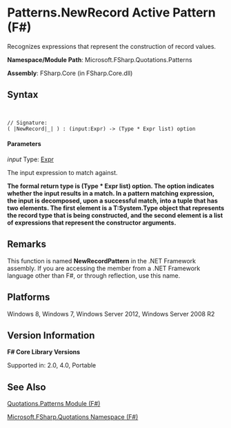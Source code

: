 # Patterns.NewRecord Active Pattern (F#)

Recognizes expressions that represent the construction of record values.

**Namespace/Module Path**: Microsoft.FSharp.Quotations.Patterns

**Assembly**: FSharp.Core (in FSharp.Core.dll)


## Syntax


```


// Signature:
( |NewRecord|_| ) : (input:Expr) -> (Type * Expr list) option

```



#### Parameters
*input*
Type: [Expr](http://msdn.microsoft.com/en-us/library/ed6a2caf-69d4-45c2-ab97-e9b3be9bce65)


The input expression to match against.



**The formal return type is (Type &#42; Expr list) option. The option indicates whether the input results in a match. In a pattern matching expression, the input is decomposed, upon a successful match, into a tuple that has two elements. The first element is a T:System.Type object that represents the record type that is being constructed, and the second element is a list of expressions that represent the constructor arguments.**
## Remarks
This function is named **NewRecordPattern** in the .NET Framework assembly. If you are accessing the member from a .NET Framework language other than F#, or through reflection, use this name.


## Platforms
Windows 8, Windows 7, Windows Server 2012, Windows Server 2008 R2


## Version Information
**F# Core Library Versions**

Supported in: 2.0, 4.0, Portable




## See Also
[Quotations.Patterns Module &#40;F&#35;&#41;](Quotations.Patterns-Module-%5BFSharp%5D.md)

[Microsoft.FSharp.Quotations Namespace &#40;F&#35;&#41;](Microsoft.FSharp.Quotations-Namespace-%5BFSharp%5D.md)

